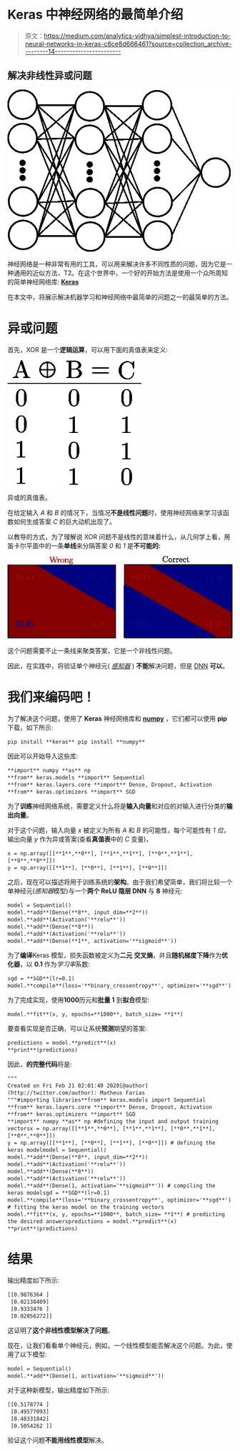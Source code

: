 # Keras 中神经网络的最简单介绍

> 原文：<https://medium.com/analytics-vidhya/simplest-introduction-to-neural-networks-in-keras-c6ce8d666461?source=collection_archive---------14----------------------->

## 解决非线性异或问题

![](img/71e539226b3d91f3f7448a27329d3bd7.png)

神经网络是一种非常有用的工具，可以用来解决许多不同性质的问题，因为它是一种通用的近似方法，T2。在这个世界中，一个好的开始方法是使用一个众所周知的简单神经网络库: [**Keras**](https://keras.io/)

在本文中，将展示解决机器学习和神经网络中最简单的问题之一的最简单的方法。

# 异或问题

首先，XOR 是一个**逻辑运算**，可以用下面的真值表来定义:

![](img/696a3fe44df2413c3e43b99731c6c68f.png)

异或的真值表。

在给定输入 *A* 和 *B* 的情况下，当情况**不是线性问题**时，使用神经网络来学习该函数如何生成答案 *C* 的巨大动机出现了。

以教导的方式，为了理解说 XOR 问题不是线性的意味着什么，从几何学上看，用笛卡尔平面中的一条**单线**来分隔答案 *0* 和 *1* 是**不可能的:**

![](img/e755bb60fde1d4dfa87ffcc8e0136c74.png)

这个问题需要不止一条线来聚类答案，它是一个非线性问题。

因此，在实践中，将验证单个神经元( [*感知器*](https://en.wikipedia.org/wiki/Perceptron) ) **不能**解决问题，但是 [DNN](https://en.wikipedia.org/wiki/Deep_learning) **可以**。

# 我们来编码吧！

为了解决这个问题，使用了 **Keras** 神经网络库和 [**numpy**](https://numpy.org/) ，它们都可以使用 **pip** 下载，如下所示:

```
pip install **keras** pip install **numpy**
```

因此可以开始导入这些库:

```
**import** numpy **as** np
**from** keras.models **import** Sequential
**from** keras.layers.core **import** Dense, Dropout, Activation
**from** keras.optimizers **import** SGD
```

为了**训练**神经网络系统，需要定义什么将是**输入向量**和对应的对输入进行分类的**输出向量**。

对于这个问题，输入向量 *x* 被定义为所有 *A* 和 *B* 的可能性，每个可能性有 *1 位*，输出向量 *y* 作为异或答案(查看**真值表**中的 *C* 变量)，

```
x = np.array([[**1**,**0**], [**1**,**1**], [**0**,**1**], [**0**,**0**]])
y = np.array([[**1**], [**0**], [**1**], [**0**]])
```

之后，现在可以描述将用于训练系统的**架构**。由于我们希望简单，我们将比较一个单神经元(*感知器*模型)与一个**两个 ReLU 隐层 DNN** 与 **8** 神经元:

```
model = Sequential()
model.**add**(Dense(**8**, input_dim=**2**))
model.**add**(Activation('**relu**'))
model.**add**(Dense(**8**))
model.**add**(Activation('**relu**'))
model.**add**(Dense(**1**, activation='**sigmoid**'))
```

为了**编译**Keras 模型，损失函数被定义为**二元** **交叉熵**，并且**随机梯度下降**作为**优化器**，以 **0.1** 作为*学习率*系数:

```
sgd = **SGD**(lr=0.1)
model.**compile**(loss='**binary_crossentropy**', optimizer='**sgd**')
```

为了完成实现，使用**1000**历元和**批量 1** 到**拟合**模型:

```
model.**fit**(x, y, epochs=**1000**, batch_size= **1**)
```

要查看实现是否正确，可以让系统**预测**期望的答案:

```
predictions = model.**predict**(x)
**print**(predictions)
```

因此，**的完整代码**将是:

```
"""
Created on Fri Feb 21 02:01:40 2020[@author](http://twitter.com/author): Matheus Farias
"""#importing libraries**from** keras.models import Sequential
**from** keras.layers.core **import** Dense, Dropout, Activation
**from** keras.optimizers **import** SGD
**import** numpy **as** np #defining the input and output training vectorsx = np.array([[**1**,**0**], [**1**,**1**], [**0**,**1**], [**0**,**0**]])
y = np.array([[**1**], [**0**], [**1**], [**0**]]) # defining the keras modelmodel = Sequential()
model.**add**(Dense(**8**, input_dim=**2**))
model.**add**(Activation('**relu**'))
model.**add**(Dense(**8**))
model.**add**(Activation('**relu**'))
model.**add**(Dense(1, activation='**sigmoid**')) # compiling the keras modelsgd = **SGD**(lr=0.1)
model.**compile**(loss='**binary_crossentropy**', optimizer='**sgd**') # fitting the keras model on the training vectors
model.**fit**(x, y, epochs=**1000**, batch_size= **1**) # predicting the desired answerspredictions = model.**predict**(x)
**print**(predictions)
```

# 结果

输出精度如下所示:

```
[[0.9876364 ]
 [0.02138409]
 [0.9333476 ]
 [0.02856272]]
```

这证明了**这个非线性模型解决了问题**。

现在，让我们看看单个神经元，例如，一个线性模型能否解决这个问题。为此，使用了以下模型:

```
model = Sequential()
model.**add**(Dense(1, activation='**sigmoid**'))
```

对于这种新模型，输出精度如下所示:

```
[[0.5178774 ]
 [0.49577093]
 [0.48331842]
 [0.5054262 ]]
```

验证这个问题**不能用线性模型**解决。